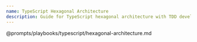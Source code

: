 ```yaml
---
name: TypeScript Hexagonal Architecture
description: Guide for TypeScript hexagonal architecture with TDD development. Use when implementing TypeScript projects with domain-driven design, ports and adapters pattern, and test-driven development.
---
```


@prompts/playbooks/typescript/hexagonal-architecture.md
